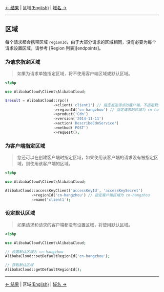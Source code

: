 [← 结果](Result-CN.md) | 区域[(English)](Region-EN.md) | [域名 →](Host-CN.md)
***

## 区域
每个请求都会携带区域 `regionId`，由于大部分请求的区域相同，没有必要为每个请求设置区域，请参考 [Region 列表][endpoints]。

### 为请求指定区域
> 如果为请求单独指定区域，将不使用客户端区域或默认区域。
```php
<?php

use AlibabaCloud\Client\AlibabaCloud;

$result = AlibabaCloud::rpc()
                      ->client('client1') // 指定发送请求的客户端，不指定默认使用默认客户端
                      ->regionId('cn-hangzhou') // 指定请求的区域为 cn-hangzhou
                      ->product('Cdn')
                      ->version('2014-11-11')
                      ->action('DescribeCdnService')
                      ->method('POST')
                      ->request();
```

### 为客户端指定区域
> 您还可以在创建客户端时指定区域，如果使用该客户端的请求没有被指定区域，则使用该客户端的区域。
```php
<?php

use AlibabaCloud\Client\AlibabaCloud;

AlibabaCloud::accessKeyClient('accessKeyId', 'accessKeySecret')
            ->regionId('cn-hangzhou') // 指定客户端区域为 cn-hangzhou
            ->name('client1');
```

### 设定默认区域
> 如果请求和请求的客户端都没有设置区域，将使用默认区域。
```php
<?php

use AlibabaCloud\Client\AlibabaCloud;

// 设置默认区域为 cn-hangzhou
AlibabaCloud::setDefaultRegionId('cn-hangzhou');

// 获取默认区域
AlibabaCloud::getDefaultRegionId();
```

***
[← 结果](Result-CN.md) | 区域[(English)](Region-EN.md) | [域名 →](Host-CN.md)
